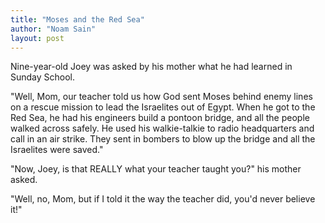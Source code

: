 ```yaml
---
title: "Moses and the Red Sea"
author: "Noam Sain"
layout: post
---
```


Nine-year-old Joey was asked by his mother what he had learned in Sunday School.

"Well, Mom, our teacher told us how God sent Moses behind enemy lines on a rescue mission to lead the Israelites out of Egypt. When he got to the Red Sea, he had his engineers build a pontoon bridge, and all the people walked across safely. He used his walkie-talkie to radio headquarters and call in an air strike. They sent in bombers to blow up the bridge and all the Israelites were saved."

"Now, Joey, is that REALLY what your teacher taught you?" his mother asked.

"Well, no, Mom, but if I told it the way the teacher did, you'd never believe it!"
